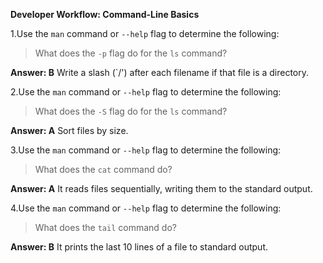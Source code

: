 **Developer Workflow: Command-Line Basics**

1.Use the `man` command or `--help` flag to determine the following:
> What does the `-p` flag do for the `ls` command?

**Answer: B**
Write a slash (`/') after each filename if that file is a directory.


2.Use the `man` command or `--help` flag to determine the following:
> What does the `-S` flag do for the `ls` command?

**Answer: A**
Sort files by size.

3.Use the `man` command or `--help` flag to determine the following:
> What does the `cat` command do?

**Answer:  A**
It reads files sequentially, writing them to the standard output.

4.Use the `man` command or `--help` flag to determine the following:
> What does the `tail` command do?

**Answer:  B** 
It prints the last 10 lines of a file to standard output.


